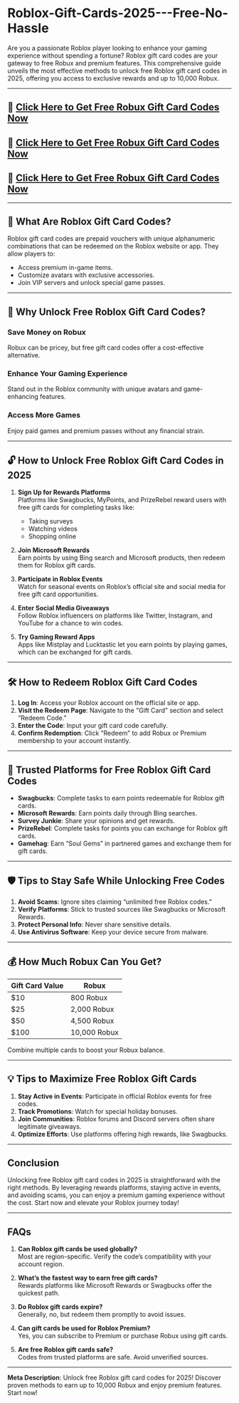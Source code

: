 # Roblox-Gift-Cards-2025---Free-No-Hassle

Are you a passionate Roblox player looking to enhance your gaming experience without spending a fortune? Roblox gift card codes are your gateway to free Robux and premium features. This comprehensive guide unveils the most effective methods to unlock free Roblox gift card codes in 2025, offering you access to exclusive rewards and up to 10,000 Robux.

---

## 🚀 [Click Here to Get Free Robux Gift Card Codes Now](https://suberapps.com/uploads/data/000/950/493/original/1_All_In_One_Gift_Card.html)

## 🚀 [Click Here to Get Free Robux Gift Card Codes Now](https://suberapps.com/uploads/data/000/950/493/original/1_All_In_One_Gift_Card.html)

## 🚀 [Click Here to Get Free Robux Gift Card Codes Now](https://suberapps.com/uploads/data/000/950/493/original/1_All_In_One_Gift_Card.html)
---

## 🎁 What Are Roblox Gift Card Codes?

Roblox gift card codes are prepaid vouchers with unique alphanumeric combinations that can be redeemed on the Roblox website or app. They allow players to:

- Access premium in-game items.
- Customize avatars with exclusive accessories.
- Join VIP servers and unlock special game passes.

---

## 🎉 Why Unlock Free Roblox Gift Card Codes?

### Save Money on Robux
Robux can be pricey, but free gift card codes offer a cost-effective alternative.

### Enhance Your Gaming Experience
Stand out in the Roblox community with unique avatars and game-enhancing features.

### Access More Games
Enjoy paid games and premium passes without any financial strain.

---

## 🔓 How to Unlock Free Roblox Gift Card Codes in 2025

1. **Sign Up for Rewards Platforms**  
   Platforms like Swagbucks, MyPoints, and PrizeRebel reward users with free gift cards for completing tasks like:  
   - Taking surveys  
   - Watching videos  
   - Shopping online  

2. **Join Microsoft Rewards**  
   Earn points by using Bing search and Microsoft products, then redeem them for Roblox gift cards.

3. **Participate in Roblox Events**  
   Watch for seasonal events on Roblox’s official site and social media for free gift card opportunities.

4. **Enter Social Media Giveaways**  
   Follow Roblox influencers on platforms like Twitter, Instagram, and YouTube for a chance to win codes.

5. **Try Gaming Reward Apps**  
   Apps like Mistplay and Lucktastic let you earn points by playing games, which can be exchanged for gift cards.

---

## 🛠 How to Redeem Roblox Gift Card Codes

1. **Log In**: Access your Roblox account on the official site or app.  
2. **Visit the Redeem Page**: Navigate to the "Gift Card" section and select “Redeem Code.”  
3. **Enter the Code**: Input your gift card code carefully.  
4. **Confirm Redemption**: Click “Redeem” to add Robux or Premium membership to your account instantly.

---

## 🌟 Trusted Platforms for Free Roblox Gift Card Codes

- **Swagbucks**: Complete tasks to earn points redeemable for Roblox gift cards.  
- **Microsoft Rewards**: Earn points daily through Bing searches.  
- **Survey Junkie**: Share your opinions and get rewards.  
- **PrizeRebel**: Complete tasks for points you can exchange for Roblox gift cards.  
- **Gamehag**: Earn “Soul Gems” in partnered games and exchange them for gift cards.

---

## 🛡 Tips to Stay Safe While Unlocking Free Codes

1. **Avoid Scams**: Ignore sites claiming “unlimited free Roblox codes.”  
2. **Verify Platforms**: Stick to trusted sources like Swagbucks or Microsoft Rewards.  
3. **Protect Personal Info**: Never share sensitive details.  
4. **Use Antivirus Software**: Keep your device secure from malware.

---

## 💰 How Much Robux Can You Get?

| **Gift Card Value** | **Robux**          |  
|----------------------|--------------------|  
| $10                 | 800 Robux         |  
| $25                 | 2,000 Robux       |  
| $50                 | 4,500 Robux       |  
| $100                | 10,000 Robux      |  

Combine multiple cards to boost your Robux balance.

---

## 💡 Tips to Maximize Free Roblox Gift Cards

1. **Stay Active in Events**: Participate in official Roblox events for free codes.  
2. **Track Promotions**: Watch for special holiday bonuses.  
3. **Join Communities**: Roblox forums and Discord servers often share legitimate giveaways.  
4. **Optimize Efforts**: Use platforms offering high rewards, like Swagbucks.

---

## Conclusion

Unlocking free Roblox gift card codes in 2025 is straightforward with the right methods. By leveraging rewards platforms, staying active in events, and avoiding scams, you can enjoy a premium gaming experience without the cost. Start now and elevate your Roblox journey today!

---

## FAQs

1. **Can Roblox gift cards be used globally?**  
   Most are region-specific. Verify the code’s compatibility with your account region.

2. **What’s the fastest way to earn free gift cards?**  
   Rewards platforms like Microsoft Rewards or Swagbucks offer the quickest path.

3. **Do Roblox gift cards expire?**  
   Generally, no, but redeem them promptly to avoid issues.

4. **Can gift cards be used for Roblox Premium?**  
   Yes, you can subscribe to Premium or purchase Robux using gift cards.

5. **Are free Roblox gift cards safe?**  
   Codes from trusted platforms are safe. Avoid unverified sources.

---

**Meta Description**: Unlock free Roblox gift card codes for 2025! Discover proven methods to earn up to 10,000 Robux and enjoy premium features. Start now! 
